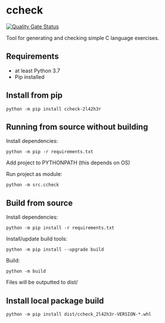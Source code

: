# ccheck

[![Quality Gate Status](https://sonarcloud.io/api/project_badges/measure?project=2l42h3r_c-check&metric=alert_status)](https://sonarcloud.io/summary/new_code?id=2l42h3r_c-check)

Tool for generating and checking simple C language exercises.

## Requirements
* at least Python 3.7
* Pip installed

## Install from pip
```python -m pip install ccheck-2l42h3r```

## Running from source without building

Install dependencies:

```python -m pip -r requirements.txt```

Add project to PYTHONPATH (this depends on OS)

Run project as module:

```python -m src.ccheck```

## Build from source

Install dependencies:

```python -m pip install -r requirements.txt```

Install/update build tools:

```python -m pip install --upgrade build```

Build:

```python -m build```


Files will be outputted to dist/

## Install local package build

```python -m pip install dist/ccheck_2l42h3r-VERSION-*.whl```
